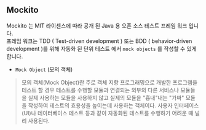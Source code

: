 ## Mockito

Mockito 는 MIT 라이센스에 따라 공개 된 Java 용 오픈 소스 테스트 프레임 워크 입니다.  
프레임 워크는 TDD ( Test-driven development ) 또는 BDD ( behavior-driven development )를 위해 자동화 된 단위 테스트 에서 `mock objects` 를 작성할 수 있게 합니다.

* `Mock Object` (모의 객체)

>모의 객체(Mock Object)란 주로 객체 지향 프로그래밍으로 개발한 프로그램을 테스트 할 경우 테스트를 수행할 모듈과 연결되는 외부의 다른 서비스나 모듈들을 실제 사용하는 모듈을 사용하지 않고 실제의 모듈을 "흉내"내는 "가짜" 모듈을 작성하여 테스트의 효용성을 높이는데 사용하는 객체이다. 사용자 인터페이스(UI)나 데이터베이스 테스트 등과 같이 자동화된 테스트를 수행하기 어려운 때 널리 사용된다.
